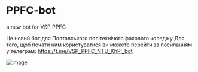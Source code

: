 # PPFC-bot
a new bot for VSP PPFC 

Це новий бот для Полтавського політехнічого фахового коледжу
Для того, щоб почати ним користуватися ви можете перейти за посиланням у телеграм: https://t.me/VSP_PPFC_NTU_KhPI_bot

![image](https://github.com/Illia1044/PPFC-bot/assets/92012282/e7f6bcd5-3cac-441c-a93e-d6bb9eee9a46)

